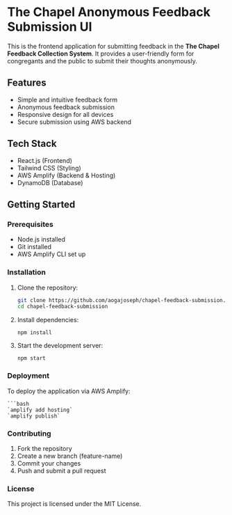 # The Chapel Anonymous Feedback Submission UI

This is the frontend application for submitting feedback in the **The Chapel Feedback Collection System**. It provides a user-friendly form for congregants and the public to submit their thoughts anonymously.

## Features

- Simple and intuitive feedback form
- Anonymous feedback submission
- Responsive design for all devices
- Secure submission using AWS backend

## Tech Stack

- React.js (Frontend)
- Tailwind CSS (Styling)
- AWS Amplify (Backend & Hosting)
- DynamoDB (Database)

## Getting Started

### Prerequisites

- Node.js installed
- Git installed
- AWS Amplify CLI set up

### Installation

1. Clone the repository:

   ```bash
   git clone https://github.com/aogajoseph/chapel-feedback-submission.git
   cd chapel-feedback-submission

2. Install dependencies:

    `npm install`

3. Start the development server:

    `npm start`

### Deployment     

To deploy the application via AWS Amplify:

    ```bash
    `amplify add hosting`
    `amplify publish`

### Contributing 

1. Fork the repository
2. Create a new branch (feature-name)
3. Commit your changes
4. Push and submit a pull request

### License

This project is licensed under the MIT License.